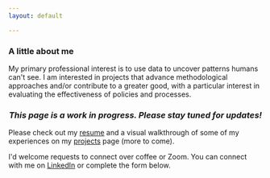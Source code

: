 ```yaml
---
layout: default

---
```

 
### A little about me

My primary professional interest is to use data to uncover patterns humans can't see. I am interested in projects that advance methodological approaches and/or contribute to a greater good, with a particular interest in evaluating the effectiveness of policies and processes.

<h3><p align="center"><i>This page is a work in progress. Please stay tuned for updates!</i></p></h3>

Please check out my [resume](https://nayp3.github.io/resume) and a visual walkthrough of some of my experiences on my [projects](https://nayp3.github.io/portfolio) page (more to come). 

I'd welcome requests to connect over coffee or Zoom. You can connect with me on [LinkedIn](https://www.linkedin.com/in/naypetrucelli/) or complete the form below. 
